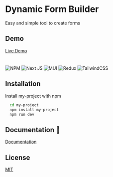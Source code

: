 # Dynamic Form Builder

Easy and simple tool to create forms

## Demo

[Live Demo](https://form-builder-lilac.vercel.app)

#

![NPM](https://img.shields.io/badge/NPM-%23000000.svg?style=for-the-badge&logo=npm&logoColor=white)
![Next JS](https://img.shields.io/badge/Next-black?style=for-the-badge&logo=next.js&logoColor=white)
![MUI](https://img.shields.io/badge/MUI-%230081CB.svg?style=for-the-badge&logo=mui&logoColor=white)
![Redux](https://img.shields.io/badge/redux-%23593d88.svg?style=for-the-badge&logo=redux&logoColor=white)
![TailwindCSS](https://img.shields.io/badge/tailwindcss-%2338B2AC.svg?style=for-the-badge&logo=tailwind-css&logoColor=white)

## Installation

Install my-project with npm

```bash
  cd my-project
  npm install my-project
  npm run dev
```

## Documentation 📖

[Documentation](https://share.nuclino.com/p/Dynamic-Form-Builder-yP0AsejsM3_oYRRbQbo_wJ)

## License

[MIT](https://choosealicense.com/licenses/mit/)
